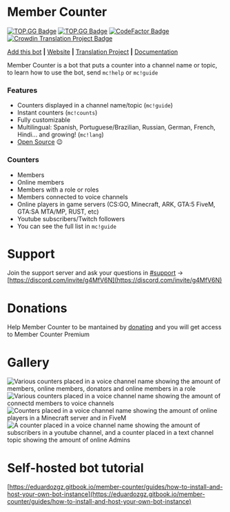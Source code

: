 # Member Counter

[![TOP.GG Badge](https://discordbots.org/api/widget/servers/478567255198662656.svg)](https://discordbots.org/bot/478567255198662656)
[![TOP.GG Badge](https://discord.com/api/guilds/614777317733957632/widget.png?style=shield)](https://discord.gg/g4MfV6N)
[![CodeFactor Badge](https://www.codefactor.io/repository/github/eduardozgz/member-counter-bot/badge)](https://www.codefactor.io/repository/github/eduardozgz/member-counter-bot)
[![Crowdin Translation Project Badge](https://badges.crowdin.net/member-counter-bot/localized.svg)](https://crowdin.com/project/member-counter-bot)

[Add this bot](https://discordapp.com/api/oauth2/authorize?client_id=644662551199744031&permissions=269864023&scope=bot) **|** [Website](https://member-counter.eduardozgz.com/) **|** [Translation Project](https://crowdin.com/project/member-counter-bot) **|** [Documentation](https://eduardozgz.gitbook.io/member-counter/)

Member Counter is a bot that puts a counter into a channel name or topic, to learn how to use the bot, send `mc!help` or `mc!guide`

### Features

- Counters displayed in a channel name/topic (`mc!guide`)
- Instant counters (`mc!counts`)
- Fully customizable
- Multilingual: Spanish, Portuguese/Brazilian, Russian, German, French, Hindi... and growing! (`mc!lang`)
- [Open Source](https://github.com/eduardozgz/member-counter-bot) 😉

### Counters

- Members
- Online members
- Members with a role or roles
- Members connected to voice channels
- Online players in game servers (CS:GO, Minecraft, ARK, GTA:5 FiveM, GTA:SA MTA/MP, RUST, etc)
- Youtube subscribers/Twitch followers
- You can see the full list in `mc!guide`

# Support

Join the support server and ask your questions in [#support](https://discord.com/channels/614777317733957632/614777465683968038) -> [https://discord.com/invite/g4MfV6N](https://discord.com/invite/g4MfV6N)

# Donations

Help Member Counter to be mantained by [donating](https://member-counter.eduardozgz.com/donate) and you will get access to Member Counter Premium

# Gallery

![Various counters placed in a voice channel name showing the amount of members, online members, donators and online members in a role](https://i.imgur.com/d0kN63N.png)
![Various counters placed in a voice channel name showing the amount of connectd members to voice channels](https://i.imgur.com/AJ168AK.png)
![Counters placed in a voice channel name showing the amount of online players in a Minecraft server and in FiveM](https://i.imgur.com/gKUR8Ke.png)
![A counter placed in a voice channel name showing the amount of subscribers in a youtube channel, and a counter placed in a text channel topic showing the amount of online Admins](https://i.imgur.com/OYDMEMQ.png)

# Self-hosted bot tutorial

[https://eduardozgz.gitbook.io/member-counter/guides/how-to-install-and-host-your-own-bot-instance](https://eduardozgz.gitbook.io/member-counter/guides/how-to-install-and-host-your-own-bot-instance)

